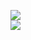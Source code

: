 [![](https://img.shields.io/badge/Made%20With-Github%20Spray-lightgrey.svg?style=for-the-badge&logo=github)](https://github.com/Annihil/github-spray#19490)  
[![](https://i.imgur.com/2DrTn0Z.gif)](https://github.com/Annihil/github-spray)